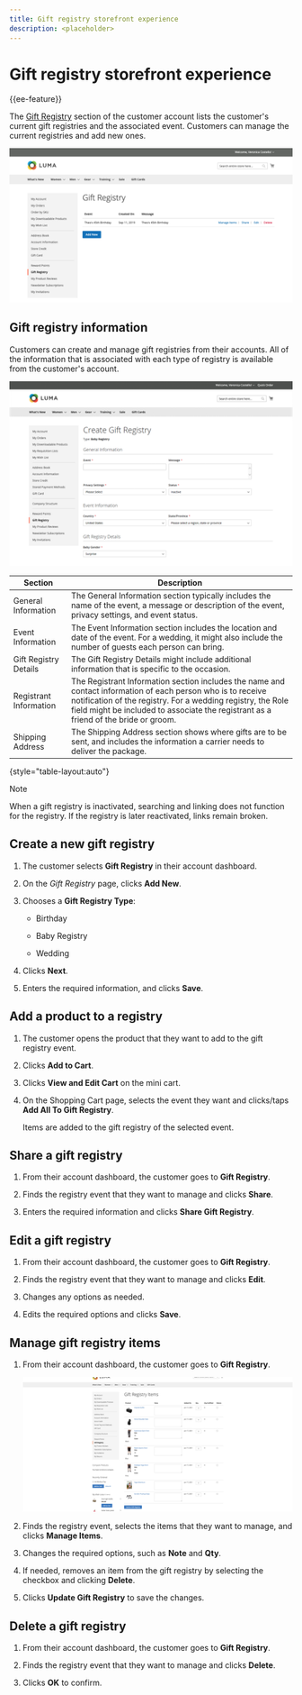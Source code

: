 ```yaml
---
title: Gift registry storefront experience
description: <placeholder>
---
```

# Gift registry storefront experience

{{ee-feature}}

The [Gift Registry](gift-registries.md) section of the customer account lists the customer's current gift registries and the associated event.  Customers can manage the current registries and add new ones.

![Gift Registry](./assets/account-dashboard-gift-registry.png)<!-- zoom -->

## Gift registry information

Customers can create and manage gift registries from their accounts. All of the information that is associated with each type of registry is available from the customer's account.

![Example storefront - gift registry information](./assets/gift-registry-create-baby-storefront.png)<!-- zoom -->

|Section|Description|
|--- |--- |
|General Information|The General Information section typically includes the name of the event, a message or description of the event, privacy settings, and event status.|
|Event Information|The Event Information section includes the location and date of the event. For a wedding, it might also include the number of guests each person can bring.|
|Gift Registry Details|The Gift Registry Details might include additional information that is specific to the occasion.|
|Registrant Information|The Registrant Information section includes the name and contact information of each person who is to receive notification of the  registry. For a wedding registry, the Role field might be included to associate the registrant as a friend of the bride or groom.|
|Shipping Address|The Shipping Address section shows where gifts are to be sent, and includes the information a carrier needs to deliver the package.|

{style="table-layout:auto"}

>[!NOTE]
>
>When a gift registry is inactivated, searching and linking does not function for the registry. If the registry is later reactivated, links remain broken.

## Create a new gift registry

1. The customer selects **Gift Registry** in their account dashboard.

1. On the _Gift Registry_ page, clicks **Add New**.

1. Chooses a **Gift Registry Type**:

   - Birthday

   - Baby Registry

   - Wedding

1. Clicks **Next**.

1. Enters the required information, and clicks **Save**.

## Add a product to a registry

1. The customer opens the product that they want to add to the gift registry event.

1. Clicks **Add to Cart**.

1. Clicks **View and Edit Cart** on the mini cart.

1. On the Shopping Cart page, selects the event they want and clicks/taps **Add All To Gift Registry**.

   Items are added to the gift registry of the selected event.

## Share a gift registry

1. From their account dashboard, the customer goes to **Gift Registry**.

1. Finds the registry event that they want to manage and clicks **Share**.

1. Enters the required information and clicks **Share Gift Registry**.

## Edit a gift registry

1. From their account dashboard, the customer goes to **Gift Registry**.

1. Finds the registry event that they want to manage and clicks **Edit**.

1. Changes any options as needed.

1. Edits the required options and clicks **Save**.

## Manage gift registry items

1. From their account dashboard, the customer goes to **Gift Registry**.

   ![Managing gift registry items](./assets/account-dashboard-gift-registry-items-management.png)<!-- zoom -->

1. Finds the registry event, selects the items that they want to manage, and clicks **Manage Items**.

1. Changes the required options, such as **Note** and **Qty**.

1. If needed, removes an item from the gift registry by selecting the checkbox and clicking **Delete**.

1. Clicks **Update Gift Registry** to save the changes.

## Delete a gift registry

1. From their account dashboard, the customer goes to **Gift Registry**.

1. Finds the registry event that they want to manage and clicks **Delete**.

1. Clicks **OK** to confirm.
